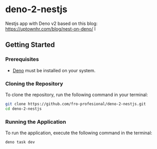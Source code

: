 # deno-2-nestjs

Nestjs app with Deno v2 based on this blog:
https://uptownhr.com/blog/nest-on-deno/ I

## Getting Started

### Prerequisites

- [Deno](https://deno.land/#installation) must be installed on your system.

### Cloning the Repository

To clone the repository, run the following command in your terminal:

```bash
git clone https://github.com/fro-profesional/deno-2-nestjs.git
cd deno-2-nestjs
```

### Running the Application

To run the application, execute the following command in the terminal:

```bash
deno task dev
```
